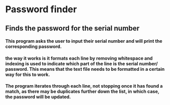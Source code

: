 # Password finder

## Finds the password for the serial number

#### This program asks the user to input their serial number and will print the corresponding password.

#### the way it works is it formats each line by removing whitespace and indexing is used to indicate which part of the line is the serial number/ password. This means that the text file needs to be formatted in a certain way for this to work.

#### The program iterates through each line, not stopping once it has found a match, as there may be duplicates further down the list, in which case, the password will be updated.